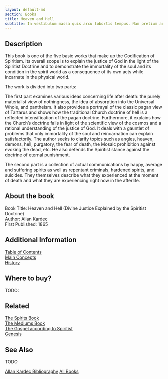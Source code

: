 ```yaml
---
layout: default-md
section: Books
title: Heaven and Hell
subtitle: In vestibulum massa quis arcu lobortis tempus. Nam pretium arcu in odio vulputate luctus.
---
```


## Description
This book is one of the five basic works that make up the Codification of Spiritism.  Its overall scope is to explain the justice of God in the light of the Spiritist Doctrine and  to demonstrate the immortality of the soul and its condition in the spirit world as a consequence of its own acts while incarnate in the physical world.

The work is divided into two parts:

The first part examines various ideas concerning life after death: the purely materialist view of nothingness, the idea of absorption into the Universal Whole, and pantheism.  It also provides a portrayal of the classic pagan view of Tartarus and shows how the traditional Church doctrine of hell is a reflected intensification of the pagan doctrine.  Furthermore, it explains how the Church’s doctrine fails in light of the scientific view of the cosmos and a rational understanding of the justice of God.  It deals with a gauntlet of problems that only immortality of the soul and reincarnation can explain satisfactorily.  The author seeks to clarify topics such as angles, heaven, demons, hell, purgatory, the fear of death, the Mosaic prohibition against evoking the dead, etc.  He also defends the Spiritist stance against the doctrine of eternal punishment. 

The second part is a collection of actual communications by happy, average and suffering spirits as well as repentant criminals, hardened spirits, and suicides.  They themselves describe what they experienced at the moment of death and what they are experiencing right now in the afterlife.  

## About the book
Book Title:  Heaven and Hell (Divine Justice Explained by the Spiritist Doctrine)  
Author:  Allan Kardec  
First Published: 1865  


## Additional Information
[Table of Contents](contents)  
[Main Concepts](concepts)  
[History](history)  

## Where to buy?
TODO:

## Related
[The Spirits Book](../spirits-book)  
[The Mediums Book](../mediums-book)  
[The Gospel according to Spiritist](../gospel-according-spiritism)  
[Genesis](../genesis)  


## See Also
TODO

<a href="/books/allan-kardec" class="button">Allan Kardec Bibliography</a>
<a href="/books" class="button">All Books</a>

